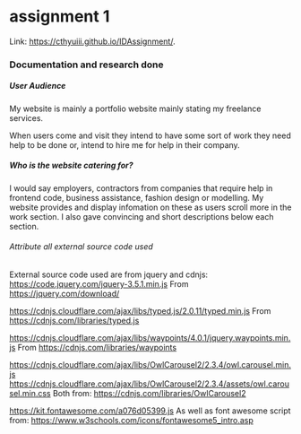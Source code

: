 # assignment 1

Link: https://cthyuiii.github.io/IDAssignment/.

### Documentation and research done

##### User Audience
My website is mainly a portfolio website mainly stating my freelance services.

When users come and visit they intend to have some sort of work they need help to be done or,
intend to hire me for help in their company.

##### Who is the website catering for?
I would say employers, contractors from companies that require help in frontend code, business assistance, fashion design or modelling.
My website provides and display infomation on these as users scroll more in the work section.
I also gave convincing and short descriptions below each section.

###### Attribute all external source code used  
External source code used are from jquery and cdnjs:
https://code.jquery.com/jquery-3.5.1.min.js
From https://jquery.com/download/

https://cdnjs.cloudflare.com/ajax/libs/typed.js/2.0.11/typed.min.js
From https://cdnjs.com/libraries/typed.js

https://cdnjs.cloudflare.com/ajax/libs/waypoints/4.0.1/jquery.waypoints.min.js
From https://cdnjs.com/libraries/waypoints

https://cdnjs.cloudflare.com/ajax/libs/OwlCarousel2/2.3.4/owl.carousel.min.js
https://cdnjs.cloudflare.com/ajax/libs/OwlCarousel2/2.3.4/assets/owl.carousel.min.css
Both from: https://cdnjs.com/libraries/OwlCarousel2

https://kit.fontawesome.com/a076d05399.js
As well as font awesome script from:
https://www.w3schools.com/icons/fontawesome5_intro.asp
